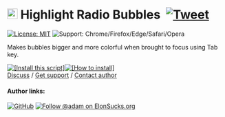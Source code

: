 # <img width=24 src="https://cdn.jsdelivr.net/gh/adamlui/userscripts/highlight-radio-bubbles/media/images/icons/radio-bubble/icon32.png"> Highlight Radio Bubbles &nbsp;[![Tweet](https://img.shields.io/twitter/url/http/shields.io.svg?style=social)](https://twitter.com/intent/tweet?text=Just%20discovered%20this%20epic%20userscript!&url=https://github.com/adamlui/userscripts/tree/master/highlight-radio-bubbles&hashtags=greasemonkey,userscripts,javascript)

[![License: MIT](https://img.shields.io/badge/License-MIT-green.svg)](LICENSE.md)
![Support: Chrome/Firefox/Edge/Safari/Opera](https://img.shields.io/badge/Support-Chrome|Firefox|Edge|Safari|Opera-989898.svg) 

Makes bubbles bigger and more colorful when brought to focus using Tab key.

<a href="https://github.com/adamlui/userscripts/raw/refs/heads/master/highlight-radio-bubbles/highlight-radio-bubbles.user.js"><img alt="[Install this script]" src="https://cdn.jsdelivr.net/gh/adamlui/userscripts/assets/images/buttons/greasy-fork/install-button.svg"></a><a href="https://greasyfork.org/help/installing-user-scripts"><img alt="[How to install]" title="How to install" src="https://cdn.jsdelivr.net/gh/adamlui/userscripts/assets/images/buttons/greasy-fork/help-button.svg"></a>
<br>
[Discuss](https://github.com/adamlui/userscripts/discussions) /
[Get support](https://github.com/adamlui/userscripts/issues) /
[Contact author](https://github.com/adamlui)

#### Author links:

[![GitHub](https://img.shields.io/github/followers/adamlui?label=Follow%20%40adamlui&style=social "Follow @adamlui on GitHub")](https://github.com/adamlui)
<a href="https://elonsucks.org/@adam"><img title="Follow @adam on ElonSucks.org" align="bottom" src="https://img.shields.io/mastodon/follow/109387703022229926?domain=https%3A%2F%2Felonsucks.org&style=social"></a>
